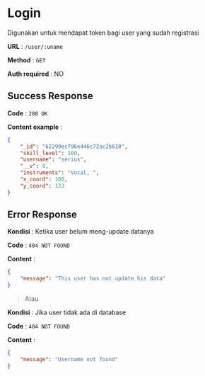 # Login

Digunakan untuk mendapat token bagi user yang sudah registrasi

**URL** : `/user/:uname`

**Method** : `GET`

**Auth required** : NO

## Success Response

**Code** : `200 OK`

**Content example** :

```json
{
    "_id": "62299ec796e446c72ac2b618",
    "skill_level": 100,
    "username": "serius",
    "__v": 0,
    "instruments": "Vocal, ",
    "x_coord": 100,
    "y_coord": 123
}
```

## Error Response

**Kondisi** : Ketika user belum meng-update datanya

**Code** : `404 NOT FOUND`

**Content** :

```json
{
    "message": "This user has not update his data"
}
```

> Atau

**Kondisi** : Jika user tidak ada di database

**Code** : `404 NOT FOUND`

**Content** :

```json
{
    "message": "Username not found"
}
```
